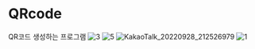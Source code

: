 # QRcode

QR코드 생성하는 프로그램
![3](https://user-images.githubusercontent.com/92313032/192784065-894dba39-58b0-4c31-b9f7-7a7ee4a20304.png)
![5](https://user-images.githubusercontent.com/92313032/192784073-462b68fb-129b-4662-ac36-6a9caafd5eb4.png)
![KakaoTalk_20220928_212526979](https://user-images.githubusercontent.com/92313032/192784081-8256cbbd-323a-4eba-89f0-8b2149be6082.png)
![1](https://user-images.githubusercontent.com/92313032/192784086-e8f31891-9bcf-4eb6-96e9-ff37bc664b27.png)
